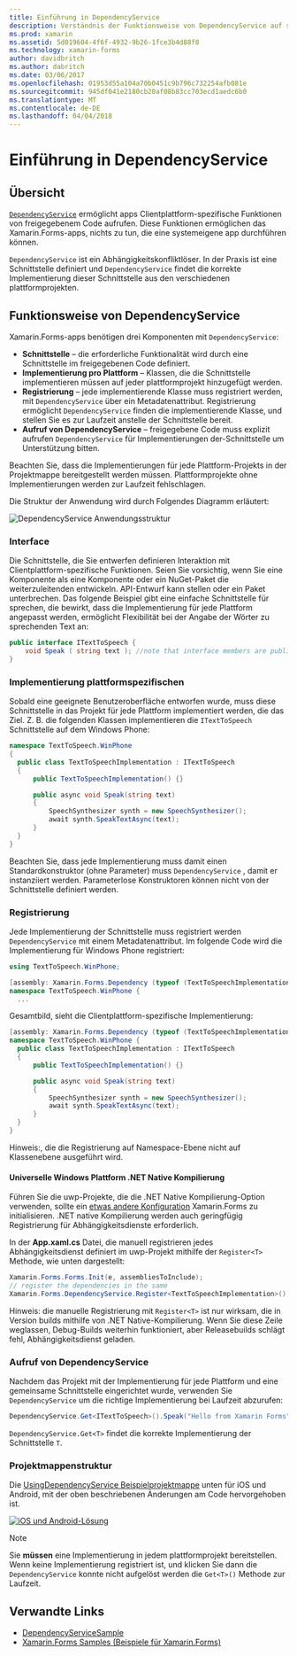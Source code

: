 ```yaml
---
title: Einführung in DependencyService
description: Verständnis der Funktionsweise von DependencyService auf systemeigene Plattformfunktionen Zugriff
ms.prod: xamarin
ms.assetid: 5d019604-4f6f-4932-9b26-1fce3b4d88f8
ms.technology: xamarin-forms
author: davidbritch
ms.author: dabritch
ms.date: 03/06/2017
ms.openlocfilehash: 01953d55a104a70b0451c9b796c732254afb081e
ms.sourcegitcommit: 945df041e2180cb20af08b83cc703ecd1aedc6b0
ms.translationtype: MT
ms.contentlocale: de-DE
ms.lasthandoff: 04/04/2018
---
```

# <a name="introduction-to-dependencyservice"></a>Einführung in DependencyService

## <a name="overview"></a>Übersicht

[`DependencyService`](https://developer.xamarin.com/api/type/Xamarin.Forms.DependencyService/) ermöglicht apps Clientplattform-spezifische Funktionen von freigegebenem Code aufrufen. Diese Funktionen ermöglichen das Xamarin.Forms-apps, nichts zu tun, die eine systemeigene app durchführen können.

`DependencyService` ist ein Abhängigkeitskonfliktlöser. In der Praxis ist eine Schnittstelle definiert und `DependencyService` findet die korrekte Implementierung dieser Schnittstelle aus den verschiedenen plattformprojekten.

## <a name="how-dependencyservice-works"></a>Funktionsweise von DependencyService

Xamarin.Forms-apps benötigen drei Komponenten mit `DependencyService`:

- **Schnittstelle** &ndash; die erforderliche Funktionalität wird durch eine Schnittstelle im freigegebenen Code definiert.
- **Implementierung pro Plattform** &ndash; Klassen, die die Schnittstelle implementieren müssen auf jeder plattformprojekt hinzugefügt werden.
- **Registrierung** &ndash; jede implementierende Klasse muss registriert werden, mit `DependencyService` über ein Metadatenattribut. Registrierung ermöglicht `DependencyService` finden die implementierende Klasse, und stellen Sie es zur Laufzeit anstelle der Schnittstelle bereit.
- **Aufruf von DependencyService** &ndash; freigegebene Code muss explizit aufrufen `DependencyService` für Implementierungen der-Schnittstelle um Unterstützung bitten.

Beachten Sie, dass die Implementierungen für jede Plattform-Projekts in der Projektmappe bereitgestellt werden müssen. Plattformprojekte ohne Implementierungen werden zur Laufzeit fehlschlagen.

Die Struktur der Anwendung wird durch Folgendes Diagramm erläutert:

![](introduction-images/overview-diagram.png "DependencyService Anwendungsstruktur")

### <a name="interface"></a>Interface

Die Schnittstelle, die Sie entwerfen definieren Interaktion mit Clientplattform-spezifische Funktionen. Seien Sie vorsichtig, wenn Sie eine Komponente als eine Komponente oder ein NuGet-Paket die weiterzuleitenden entwickeln. API-Entwurf kann stellen oder ein Paket unterbrechen. Das folgende Beispiel gibt eine einfache Schnittstelle für sprechen, die bewirkt, dass die Implementierung für jede Plattform angepasst werden, ermöglicht Flexibilität bei der Angabe der Wörter zu sprechenden Text an:

```csharp
public interface ITextToSpeech {
    void Speak ( string text ); //note that interface members are public by default
}
```

### <a name="implementation-per-platform"></a>Implementierung plattformspezifischen

Sobald eine geeignete Benutzeroberfläche entworfen wurde, muss diese Schnittstelle in das Projekt für jede Plattform implementiert werden, die das Ziel. Z. B. die folgenden Klassen implementieren die `ITextToSpeech` Schnittstelle auf dem Windows Phone:

```csharp
namespace TextToSpeech.WinPhone
{
  public class TextToSpeechImplementation : ITextToSpeech
  {
      public TextToSpeechImplementation() {}

      public async void Speak(string text)
      {
          SpeechSynthesizer synth = new SpeechSynthesizer();
          await synth.SpeakTextAsync(text);
      }
  }
}
```

Beachten Sie, dass jede Implementierung muss damit einen Standardkonstruktor (ohne Parameter) muss `DependencyService` , damit er instanziiert werden. Parameterlose Konstruktoren können nicht von der Schnittstelle definiert werden.

### <a name="registration"></a>Registrierung

Jede Implementierung der Schnittstelle muss registriert werden `DependencyService` mit einem Metadatenattribut. Im folgende Code wird die Implementierung für Windows Phone registriert:

```csharp
using TextToSpeech.WinPhone;

[assembly: Xamarin.Forms.Dependency (typeof (TextToSpeechImplementation))]
namespace TextToSpeech.WinPhone {
  ...
```

Gesamtbild, sieht die Clientplattform-spezifische Implementierung:

```csharp
[assembly: Xamarin.Forms.Dependency (typeof (TextToSpeechImplementation))]
namespace TextToSpeech.WinPhone {
  public class TextToSpeechImplementation : ITextToSpeech
  {
      public TextToSpeechImplementation() {}

      public async void Speak(string text)
      {
          SpeechSynthesizer synth = new SpeechSynthesizer();
          await synth.SpeakTextAsync(text);
      }
  }
}
```

Hinweis:, die die Registrierung auf Namespace-Ebene nicht auf Klassenebene ausgeführt wird.

#### <a name="universal-windows-platform-net-native-compilation"></a>Universelle Windows Plattform .NET Native Kompilierung

Führen Sie die uwp-Projekte, die die .NET Native Kompilierung-Option verwenden, sollte ein [etwas andere Konfiguration](~/xamarin-forms/platform/windows/installation/universal.md#target-invocation-exception) Xamarin.Forms zu initialisieren. .NET native Kompilierung werden auch geringfügig Registrierung für Abhängigkeitsdienste erforderlich.

In der **App.xaml.cs** Datei, die manuell registrieren jedes Abhängigkeitsdienst definiert im uwp-Projekt mithilfe der `Register<T>` Methode, wie unten dargestellt:

```csharp
Xamarin.Forms.Forms.Init(e, assembliesToInclude);
// register the dependencies in the same
Xamarin.Forms.DependencyService.Register<TextToSpeechImplementation>();
```

Hinweis: die manuelle Registrierung mit `Register<T>` ist nur wirksam, die in Version builds mithilfe von .NET Native-Kompilierung. Wenn Sie diese Zeile weglassen, Debug-Builds weiterhin funktioniert, aber Releasebuilds schlägt fehl, Abhängigkeitsdienst geladen.

### <a name="call-to-dependencyservice"></a>Aufruf von DependencyService

Nachdem das Projekt mit der Implementierung für jede Plattform und eine gemeinsame Schnittstelle eingerichtet wurde, verwenden Sie `DependencyService` um die richtige Implementierung bei Laufzeit abzurufen:

```csharp
DependencyService.Get<ITextToSpeech>().Speak("Hello from Xamarin Forms");
```

`DependencyService.Get<T>` findet die korrekte Implementierung der Schnittstelle `T`.

### <a name="solution-structure"></a>Projektmappenstruktur

Die [UsingDependencyService Beispielprojektmappe](https://developer.xamarin.com/samples/UsingDependencyService/) unten für iOS und Android, mit der oben beschriebenen Änderungen am Code hervorgehoben ist.

 [![iOS und Android-Lösung](introduction-images/solution-sml.png "DependencyService Beispiel Projektmappenstruktur")](introduction-images/solution.png#lightbox "DependencyService Beispiel Projektmappenstruktur")

> [!NOTE]
> Sie **müssen** eine Implementierung in jedem plattformprojekt bereitstellen. Wenn keine Implementierung registriert ist, und klicken Sie dann die `DependencyService` konnte nicht aufgelöst werden die `Get<T>()` Methode zur Laufzeit.


## <a name="related-links"></a>Verwandte Links

- [DependencyServiceSample](https://developer.xamarin.com/samples/xamarin-forms/UsingDependencyService/)
- [Xamarin.Forms Samples (Beispiele für Xamarin.Forms)](https://developer.xamarin.com/samples/xamarin-forms/all/)
